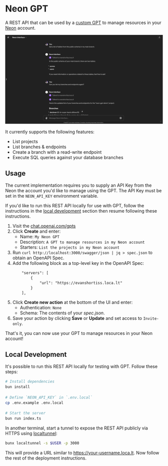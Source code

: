 # Neon GPT

A REST API that can be used by a [custom GPT](https://openai.com/blog/introducing-gpts)
to manage resources in your [Neon](https://neon.tech/) account. 

![The Neon GPT working on chat.openai.com](/images/gpt.png)

It currently supports the following features:

* List projects
* List branches & endpoints
* Create a branch with a read-write endpoint
* Execute SQL queries against your database branches

## Usage

The current implementation requires you to supply an API Key from the Neon the
account you'd like to manage using the GPT. The API Key must be set in the 
`NEON_API_KEY` environment variable. 

If you'd like to run this REST API locally for use with GPT, follow the
instructions in the [local development](#local-development) section then
resume following these instructions.

1. Visit the [chat.openai.com/gpts](https://chat.openai.com/gpts)
1. Click **Create** and enter:
    * Name: `My Neon GPT`
    * Description: `A GPT to manage resources in my Neon account`
    * Starters: `List the projects in my Neon account`
1. Run `curl http://localhost:3000/swagger/json | jq > spec.json` to obtain an OpenAPI Spec.
1. Add the following block as a top-level key in the OpenAPI Spec:
    ```
        "servers": [
            {
                "url": "https://evanshortiss.loca.lt"
            }
        ],
    ```
1. Click **Create new action** at the bottom of the UI and enter:
    * Authentication: `None`
    * Schema: The contents of your _spec.json_.
1. Save your action by clicking **Save** or **Update** and set access to `Invite-only`.

That's it, you can now use your GPT to manage resources in your Neon account!

## Local Development

It's possible to run this REST API locally for testing with GPT. Follow these
steps:

```bash
# Install dependencies
bun install

# Define `NEON_API_KEY` in `.env.local`
cp .env.example .env.local

# Start the server
bun run index.ts
```

In another terminal, start a tunnel to expose the REST API publicly via HTTPS
using [localtunnel](https://github.com/localtunnel/localtunnel):

```bash
bunx localtunnel -s $USER -p 3000
```

This will provide a URL similar to https://your-username.loca.lt. Now follow
the rest of the deployment instructions.

